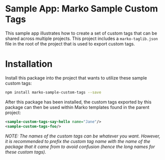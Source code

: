 Sample App: Marko Sample Custom Tags
======================================

This sample app illustrates how to create a set of custom tags that can be shared across multiple projects. This project includes a `marko-taglib.json` file in the root of the project that is used to export custom tags.

# Installation

Install this package into the project that wants to utilize these sample custom tags:

```bash
npm install marko-sample-custom-tags --save
```

After this package has been installed, the custom tags exported by this package can then be used within Marko templates found in the parent project:

```xml
<sample-custom-tags-say-hello name="Jane"/>
<sample-custom-tags-foo/>
```

_NOTE: The names of the custom tags can be whatever you want. However, it is recommended to prefix the custom tag name with the name of the package that it came from to avoid confusion (hence the long names for these custom tags)._